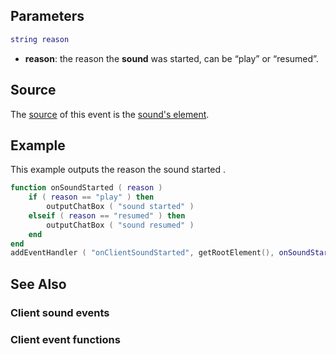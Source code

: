 Parameters
----------

``` lua
string reason
```

-   **reason**: the reason the **sound** was started, can be “play” or “resumed”.

Source
------

The [source](/docs/event_system#event_source.md "wikilink") of this event is the [sound's element](/docs/element/sound.md "wikilink").

Example
-------

This example outputs the reason the sound started .

``` lua
function onSoundStarted ( reason )
    if ( reason == "play" ) then
        outputChatBox ( "sound started" )
    elseif ( reason == "resumed" ) then
        outputChatBox ( "sound resumed" )
    end
end
addEventHandler ( "onClientSoundStarted", getRootElement(), onSoundStarted )
```

See Also
--------

### Client sound events

### Client event functions

